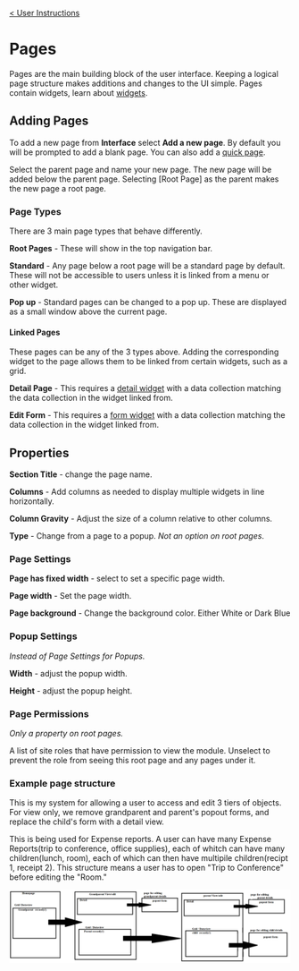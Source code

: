 [< User Instructions](../../Index.md)

# Pages

Pages are the main building block of the user interface. Keeping a logical page structure makes additions and changes to the UI simple. Pages contain widgets, learn about [widgets](../widgets/Widgets.md).

## Adding Pages

To add a new page from **Interface** select **Add a new page**. By default you will be prompted to add a blank page. You can also add a [quick page](quickPage/QuickPage.md).

Select the parent page and name your new page. The new page will be added below the parent page. Selecting [Root Page] as the parent makes the new page a root page.

### Page Types

There are 3 main page types that behave differently.

**Root Pages** - These will show in the top navigation bar.

**Standard** - Any page below a root page will be a standard page by default. These will not be accessible to users unless it is linked from a menu or other widget.

**Pop up** - Standard pages can be changed to a pop up. These are displayed as a small window above the current page.

#### Linked Pages

These pages can be any of the 3 types above. Adding the corresponding widget to the page allows them to be linked from certain widgets, such as a grid.

**Detail Page** - This requires a [detail widget](../widgets/detail/Detail.md) with a data collection matching the data collection in the widget linked from.

**Edit Form** - This requires a [form widget](../widgets/form/Form.md) with a data collection matching the data collection in the widget linked from.

## Properties

**Section Title** - change the page name.

**Columns** - Add columns as needed to display multiple widgets in line horizontally.

**Column Gravity** - Adjust the size of a column relative to other columns.

**Type** - Change from a page to a popup. _Not an option on root pages_.

### Page Settings

**Page has fixed width** - select to set a specific page width.

**Page width** - Set the page width.

**Page background** - Change the background color. Either White or Dark Blue

### Popup Settings

_Instead of Page Settings for Popups._

**Width** - adjust the popup width.

**Height** - adjust the popup height.

### Page Permissions

_Only a property on root pages._

A list of site roles that have permission to view the module. Unselect to prevent the role from seeing this root page and any pages under it.

### Example page structure

This is my system for allowing a user to access and edit 3 tiers of objects. For view only, we remove grandparent and parent's popout forms, and replace the child's form with a detail view.

This is being used for Expense reports. A user can have many Expense Reports(trip to conference, office supplies), each of whitch can have many children(lunch, room), each of which can then have multipile children(recipt 1, receipt 2).
This structure means a user has to open "Trip to Conference" before editing the "Room."

![alt_text](pagestructureexample1.png "image_tooltip")

